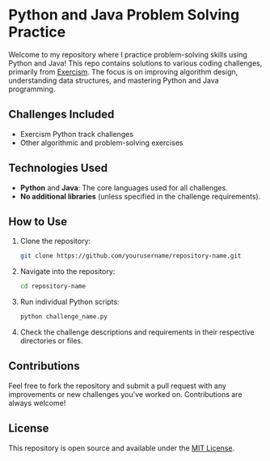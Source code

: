 # Python and Java Problem Solving Practice

Welcome to my repository where I practice problem-solving skills using Python and Java! This repo contains solutions to various coding challenges, primarily from [Exercism](https://exercism.io/tracks/python). The focus is on improving algorithm design, understanding data structures, and mastering Python and Java programming.

## Challenges Included
- Exercism Python track challenges
- Other algorithmic and problem-solving exercises

## Technologies Used
- **Python** and **Java**: The core languages used for all challenges.
- **No additional libraries** (unless specified in the challenge requirements).

## How to Use

1. Clone the repository:
    ```bash
    git clone https://github.com/yourusername/repository-name.git
    ```

2. Navigate into the repository:
    ```bash
    cd repository-name
    ```

3. Run individual Python scripts:
    ```bash
    python challenge_name.py
    ```

4. Check the challenge descriptions and requirements in their respective directories or files.

## Contributions
Feel free to fork the repository and submit a pull request with any improvements or new challenges you've worked on. Contributions are always welcome!

## License
This repository is open source and available under the [MIT License](LICENSE).
